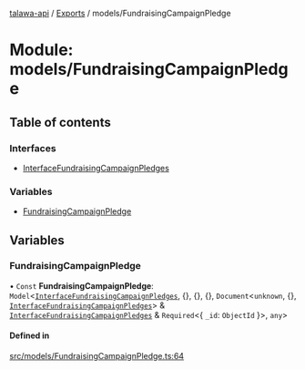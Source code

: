 [talawa-api](../README.md) / [Exports](../modules.md) / models/FundraisingCampaignPledge

# Module: models/FundraisingCampaignPledge

## Table of contents

### Interfaces

- [InterfaceFundraisingCampaignPledges](../interfaces/models_FundraisingCampaignPledge.InterfaceFundraisingCampaignPledges.md)

### Variables

- [FundraisingCampaignPledge](models_FundraisingCampaignPledge.md#fundraisingcampaignpledge)

## Variables

### FundraisingCampaignPledge

• `Const` **FundraisingCampaignPledge**: `Model`\<[`InterfaceFundraisingCampaignPledges`](../interfaces/models_FundraisingCampaignPledge.InterfaceFundraisingCampaignPledges.md), \{\}, \{\}, \{\}, `Document`\<`unknown`, \{\}, [`InterfaceFundraisingCampaignPledges`](../interfaces/models_FundraisingCampaignPledge.InterfaceFundraisingCampaignPledges.md)\> & [`InterfaceFundraisingCampaignPledges`](../interfaces/models_FundraisingCampaignPledge.InterfaceFundraisingCampaignPledges.md) & `Required`\<\{ `_id`: `ObjectId`  \}\>, `any`\>

#### Defined in

[src/models/FundraisingCampaignPledge.ts:64](https://github.com/PalisadoesFoundation/talawa-api/blob/e919df4/src/models/FundraisingCampaignPledge.ts#L64)
